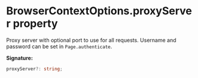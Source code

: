# BrowserContextOptions.proxyServer property

Proxy server with optional port to use for all requests. Username and password can be set in `Page.authenticate`.

**Signature:**

```typescript
proxyServer?: string;
```
